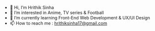 - 👋 Hi, I’m Hrithik Sinha
- 👀 I’m interested in Anime, TV series & Football
- 🌱 I’m currently learning Front-End Web Development & UX/UI Design
- 📫 How to reach me : hrithiksinha17@gmail.com

<!---
kaisam11/kaisam11 is a ✨ special ✨ repository because its `README.md` (this file) appears on your GitHub profile.
You can click the Preview link to take a look at your changes.
--->
